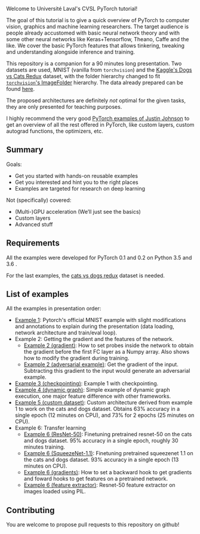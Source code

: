 Welcome to Université Laval's CVSL PyTorch tutorial!

The goal of this tutorial is to give a quick overview of PyTorch to computer vision, graphics and machine learning researchers. The target audience is people already accustomed with basic neural network theory and with some other neural networks like Keras+Tensorflow, Theano, Caffe and the like. We cover the basic PyTorch features that allows tinkering, tweaking and understanding alongside inference and training.

This repository is a companion for a 90 minutes long presentation. Two datasets are used, MNIST (vanilla from `torchvision`) and the [Kaggle's Dogs vs Cats Redux](https://www.kaggle.com/c/dogs-vs-cats-redux-kernels-edition) dataset, with the folder hierarchy changed to fit [`torchvision`'s ImageFolder](https://github.com/pytorch/vision) hierarchy. The data already prepared can be found [here](goo.gl/FpjJ7K).

The proposed architectures are definitely *not* optimal for the given tasks, they are only presented for teaching purposes.

I highly recommend the very good [PyTorch examples of Justin Johnson](https://github.com/jcjohnson/pytorch-examples) to get an overview of all the rest offered in PyTorch, like custom layers, custom autograd functions, the optimizers, etc.

Summary
-------

Goals:

* Get you started with hands-on reusable examples
* Get you interested and hint you to the right places
* Examples are targeted for research on deep learning

Not (specifically) covered:

* (Multi-)GPU acceleration (We’ll just see the basics)
* Custom layers
* Advanced stuff


Requirements
------------

All the examples were developed for PyTorch 0.1 and 0.2 on Python 3.5 and 3.6 .

For the last examples, the [cats vs dogs redux](goo.gl/FpjJ7K) dataset is needed.

List of examples
----------------

All the examples in presentation order:

* [Example 1](https://github.com/soravux/pytorch_tutorial/blob/master/example1.py): Pytorch's official MNIST example with slight modifications and annotations to explain during the presentation (data loading, network architecture and train/eval loop).
* Example 2: Getting the gradient and the features of the network.
  * [Example 2 (gradient)](https://github.com/soravux/pytorch_tutorial/blob/master/example2_gradient.py): How to set probes inside the network to obtain the gradient before the first FC layer as a Numpy array. Also shows how to modify the gradient during training.
  * [Example 2 (adversarial example)](https://github.com/soravux/pytorch_tutorial/blob/master/example2_adv_example.py): Get the gradient of the input. Subtracting this gradient to the input would generate an adversarial example.
* [Example 3 (checkpointing)](https://github.com/soravux/pytorch_tutorial/blob/master/example3.py): Example 1 with checkpointing.
* [Example 4 (dynamic graph)](https://github.com/soravux/pytorch_tutorial/blob/master/example4.py): Simple example of dynamic graph execution, one major feature difference with other frameworks.
* [Example 5 (custom dataset)](https://github.com/soravux/pytorch_tutorial/blob/master/example5.py): Custom architecture derived from example 1 to work on the cats and dogs dataset. Obtains 63% accuracy in a single epoch (12 minutes on CPU), and 73% for 2 epochs (25 minutes on CPU).
* Example 6: Transfer learning
  * [Example 6 (ResNet-50)](https://github.com/soravux/pytorch_tutorial/blob/master/example6.py): Finetuning pretrained resnet-50 on the cats and dogs dataset. 95% accuracy in a single epoch, roughly 30 minutes training.
  * [Example 6 (SqueezeNet-1.1)](https://github.com/soravux/pytorch_tutorial/blob/master/example6_squeezenet.py): Finetuning pretrained squeezenet 1.1 on the cats and dogs dataset. 93% accuracy in a single epoch (13 minutes on CPU).
  * [Example 6 (gradients)](https://github.com/soravux/pytorch_tutorial/blob/master/example6_gradient.py): How to set a backward hook to get gradients and foward hooks to get features on a pretrained network.
  * [Example 6 (feature extractor)](https://github.com/soravux/pytorch_tutorial/blob/master/example6_features.py): Resnet-50 feature extractor on images loaded using PIL.


Contributing
------------

You are welcome to propose pull requests to this repository on github!
